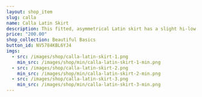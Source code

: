 ```yaml
---
layout: shop_item
slug: calla
name: Calla Latin Skirt
description: This fitted, asymmetrical Latin skirt has a slight hi-low hem and features a stylish side ruffle and tie.
price: "200.00"
shop_collection: Beautiful Basics
button_id: NV5784KBL6YJ4
imgs:
  - src: /images/shop/calla-latin-skirt-1.png
    min_src: /images/shop/min/calla-latin-skirt-1-min.png
  - src: /images/shop/calla-latin-skirt-2.png
    min_src: /images/shop/min/calla-latin-skirt-2-min.png
  - src: /images/shop/calla-latin-skirt-3.png
    min_src: /images/shop/min/calla-latin-skirt-3-min.png
---
```

